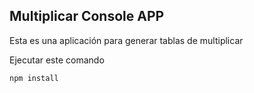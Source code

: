 ## Multiplicar Console APP

Esta es una aplicación para generar tablas de multiplicar

Ejecutar este comando
```
npm install
```
